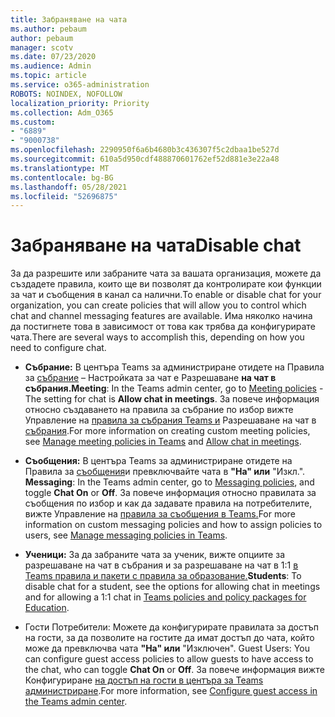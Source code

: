 ```yaml
---
title: Забраняване на чата
ms.author: pebaum
author: pebaum
manager: scotv
ms.date: 07/23/2020
ms.audience: Admin
ms.topic: article
ms.service: o365-administration
ROBOTS: NOINDEX, NOFOLLOW
localization_priority: Priority
ms.collection: Adm_O365
ms.custom:
- "6889"
- "9000738"
ms.openlocfilehash: 2290950f6a6b4680b3c436307f5c2dbaa1be527d
ms.sourcegitcommit: 610a5d950cdf488870601762ef52d881e3e22a48
ms.translationtype: MT
ms.contentlocale: bg-BG
ms.lasthandoff: 05/28/2021
ms.locfileid: "52696875"
---
```

# <a name="disable-chat"></a><span data-ttu-id="8f884-102">Забраняване на чата</span><span class="sxs-lookup"><span data-stu-id="8f884-102">Disable chat</span></span>

<span data-ttu-id="8f884-103">За да разрешите или забраните чата за вашата организация, можете да създадете правила, които ще ви позволят да контролирате кои функции за чат и съобщения в канал са налични.</span><span class="sxs-lookup"><span data-stu-id="8f884-103">To enable or disable chat for your organization, you can create policies that will allow you to control which chat and channel messaging features are available.</span></span> <span data-ttu-id="8f884-104">Има няколко начина да постигнете това в зависимост от това как трябва да конфигурирате чата.</span><span class="sxs-lookup"><span data-stu-id="8f884-104">There are several ways to accomplish this, depending on how you need to configure chat.</span></span>

- <span data-ttu-id="8f884-105">**Събрание:** В центъра Teams за администриране отидете на Правила за [събрание](https://admin.teams.microsoft.com/) – Настройката за чат е Разрешаване **на чат в събрания.**</span><span class="sxs-lookup"><span data-stu-id="8f884-105">**Meeting**: In the Teams admin center, go to [Meeting policies](https://admin.teams.microsoft.com/) - The setting for chat is **Allow chat in meetings**.</span></span> <span data-ttu-id="8f884-106">За повече информация относно създаването на правила за събрание по избор вижте Управление на [правила за събрания Teams и](/microsoftteams/meeting-policies-in-teams) Разрешаване на чат в [събрания](/microsoftteams/meeting-policies-in-teams#allow-chat-in-meetings).</span><span class="sxs-lookup"><span data-stu-id="8f884-106">For more information on creating custom meeting policies, see [Manage meeting policies in Teams](/microsoftteams/meeting-policies-in-teams) and [Allow chat in meetings](/microsoftteams/meeting-policies-in-teams#allow-chat-in-meetings).</span></span>

- <span data-ttu-id="8f884-107">**Съобщения:** В центъра Teams за администриране отидете на Правила за [съобщения](https://admin.teams.microsoft.com/)и превключвайте чата в **"На" или** "Изкл.". </span><span class="sxs-lookup"><span data-stu-id="8f884-107">**Messaging**: In the Teams admin center, go to [Messaging policies](https://admin.teams.microsoft.com/), and toggle **Chat On** or **Off**.</span></span> <span data-ttu-id="8f884-108">За повече информация относно правилата за съобщения по избор и как да задавате правила на потребителите, вижте Управление на [правила за съобщения в Teams.](/microsoftteams/messaging-policies-in-teams)</span><span class="sxs-lookup"><span data-stu-id="8f884-108">For more information on custom messaging policies and how to assign policies to users, see [Manage messaging policies in Teams](/microsoftteams/messaging-policies-in-teams).</span></span>

- <span data-ttu-id="8f884-109">**Ученици:** За да забраните чата за ученик, вижте опциите за разрешаване на чат в събрания и за разрешаване на чат в 1:1 [в Teams правила и пакети с правила за образование.](/microsoftteams/policy-packages-edu)</span><span class="sxs-lookup"><span data-stu-id="8f884-109">**Students**: To disable chat for a student, see the options for allowing chat in meetings and for allowing a 1:1 chat in [Teams policies and policy packages for Education](/microsoftteams/policy-packages-edu).</span></span>

- <span data-ttu-id="8f884-110">Гости Потребители: Можете да конфигурирате правилата за достъп на гости, за да позволите на гостите да имат достъп до чата, който може да превключва чата **"На" или** "Изключен". </span><span class="sxs-lookup"><span data-stu-id="8f884-110">Guest Users: You can configure guest access policies to allow guests to have access to the chat, who can toggle **Chat On** or **Off**.</span></span> <span data-ttu-id="8f884-111">За повече информация вижте Конфигуриране [на достъп на гости в центъра за Teams администриране](/microsoftteams/set-up-guests#configure-guest-access-in-the-teams-admin-center).</span><span class="sxs-lookup"><span data-stu-id="8f884-111">For more information, see [Configure guest access in the Teams admin center](/microsoftteams/set-up-guests#configure-guest-access-in-the-teams-admin-center).</span></span>




